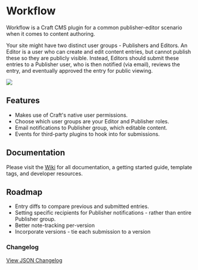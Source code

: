 # Workflow

Workflow is a Craft CMS plugin for a common publisher-editor scenario when it comes to content authoring.

Your site might have two distinct user groups - Publishers and Editors. An Editor is a user who can create and edit content entries, but cannot publish these so they are publicly visible. Instead, Editors should submit these entries to a Publisher user, who is then notified (via email), reviews the entry, and eventually approved the entry for public viewing.

<img src="https://raw.githubusercontent.com/engram-design/Workflow/master/screenshots/review-pane.png" />


## Features

- Makes use of Craft's native user permissions.
- Choose which user groups are your Editor and Publisher roles.
- Email notifications to Publisher group, which editable content.
- Events for third-party plugins to hook into for submissions.


## Documentation

Please visit the [Wiki](https://github.com/engram-design/Workflow/wiki) for all documentation, a getting started guide, template tags, and developer resources.


## Roadmap
- Entry diffs to compare previous and submitted entries.
- Setting specific recipients for Publisher notifications - rather than entire Publisher group.
- Better note-tracking per-version
- Incorporate versions - tie each submission to a version


### Changelog

[View JSON Changelog](https://github.com/engram-design/Workflow/blob/master/changelog.json)
